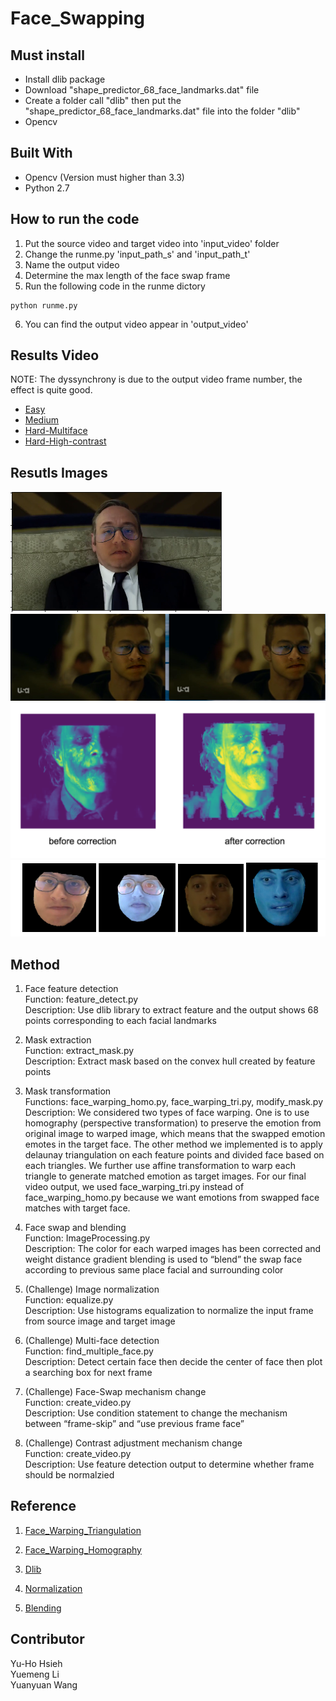 # Face_Swapping

## Must install

* Install dlib package
* Download "shape_predictor_68_face_landmarks.dat" file 
* Create a folder call "dlib" then put the "shape_predictor_68_face_landmarks.dat" file into the folder "dlib"
* Opencv

## Built With

* Opencv (Version must higher than 3.3)
* Python 2.7


## How to run the code

1. Put the source video and target video into 'input_video' folder
2. Change the runme.py 'input_path_s' and 'input_path_t' 
3. Name the output video
4. Determine the max length of the face swap frame
5. Run the following code in the runme dictory

```
python runme.py
```

6. You can find the output video appear in 'output_video'

## Results Video

NOTE: The dyssynchrony is due to the output video frame number, the effect is quite good.
* [Easy](https://youtu.be/pF82J-6JAUw)
* [Medium](https://youtu.be/v1zasU9ZLUY)
* [Hard-Multiface](https://youtu.be/Tz4_QJ86cHI)
* [Hard-High-contrast](https://youtu.be/7iv6nfuyp1A) 

## Resutls Images

![Alt text](./ReadMe_Pics/blend.png?raw=true "After Blending")
![Alt text](./ReadMe_Pics/Comparing_old_new_mask.png?raw=true "Comparing")
![Alt text](./ReadMe_Pics/Normalize.png?raw=true "Normalize")
![Alt text](./ReadMe_Pics/Warp_face.png?raw=true "Warp_face")

## Method
1. Face feature detection  
Function:  feature_detect.py  
Description:  Use dlib library to extract feature and the output shows 68 points corresponding to each facial landmarks  

2. Mask extraction  
Function: extract_mask.py   
Description: Extract mask based on the convex hull created by feature points  


3. Mask transformation  
Functions: face_warping_homo.py, face_warping_tri.py, modify_mask.py 
Description: We considered two types of face warping. One is to use homography (perspective transformation) to preserve the emotion from original image to warped image, which means that the swapped emotion emotes in the target face. The other method we implemented is to apply delaunay triangulation on each feature points and divided face based on each triangles. We further use affine transformation to warp each triangle to generate matched emotion as target images. For our final video output, we used face_warping_tri.py instead of face_warping_homo.py because we want emotions from swapped face matches with target face.

4. Face swap and blending  
Function: ImageProcessing.py  
Description: The color for each warped images has been corrected and weight distance gradient blending is used to “blend” the swap face according to previous same place facial and surrounding color  

5. (Challenge) Image normalization  
Function: equalize.py   
Description: Use histograms equalization to normalize the input frame from source image and target image  

6. (Challenge) Multi-face detection  
Function: find_multiple_face.py  
Description: Detect certain face then decide the center of face then plot a searching box for next frame  

7. (Challenge) Face-Swap mechanism change   
Function: create_video.py  
Description: Use condition statement to change the mechanism between “frame-skip” and “use previous frame face”  

8. (Challenge) Contrast adjustment mechanism change  
Function: create_video.py  
Description: Use feature detection output to determine whether frame should be normalzied  

## Reference

1. [Face_Warping_Triangulation](https://www.learnopencv.com/warp-one-triangle-to-another-using-opencv-c-python/)

2. [Face_Warping_Homography](https://www.learnopencv.com/homography-examples-using-opencv-python-c/)

3. [Dlib](http://dlib.net/face_landmark_detection.py.html)

4. [Normalization](https://docs.opencv.org/3.2.0/d5/daf/tutorial_py_histogram_equalization.html)

5. [Blending](https://github.com/MarekKowalski/FaceSwap/blob/master/FaceSwap/)

## Contributor

Yu-Ho Hsieh  
Yuemeng Li  
Yuanyuan Wang  
